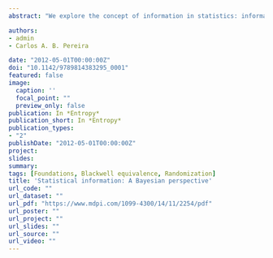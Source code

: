 ```yaml
---
abstract: "We explore the concept of information in statistics: information about unknown quantities of interest, the parameters. We discuss intuitive ideas of what should be information in statistics. Our approach on information is divided in two scenarios: observed data and planning of an experiment. On the first scenario, we discuss the Sufficiency Principle, the Conditionality Principle, the Likelihood Principle and their relationship with trivial experiments. We also provide applications of some measures of information to an intuitive example. On the second scenario, the definition and new applications of Blackwell Sufficiency are presented. We discuss a new relationship between Blackwell Equivalence and the Likelihood Principle. Finally, the expected values of some measures of information are calculated."

authors:
- admin
- Carlos A. B. Pereira

date: "2012-05-01T00:00:00Z"
doi: "10.1142/9789814383295_0001"
featured: false
image:
  caption: ''
  focal_point: ""
  preview_only: false
publication: In *Entropy*
publication_short: In *Entropy*
publication_types:
- "2"
publishDate: "2012-05-01T00:00:00Z"
project: 
slides: 
summary:
tags: [Foundations, Blackwell equivalence, Randomization]
title: 'Statistical information: A Bayesian perspective'
url_code: ""
url_dataset: ""
url_pdf: "https://www.mdpi.com/1099-4300/14/11/2254/pdf"
url_poster: ""
url_project: ""
url_slides: ""
url_source: ""
url_video: ""
---
```

